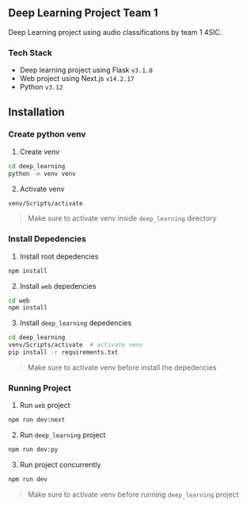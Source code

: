 ## Deep Learning Project Team 1

Deep Learning project using audio classifications by team 1 4SIC.

### Tech Stack

- Deep learning project using Flask `v3.1.0`
- Web project using Next.js `v14.2.17`
- Python `v3.12`

## Installation

### Create python venv

1. Create venv

```bash
cd deep_learning
python -m venv venv
```

2. Activate venv

```bash
venv/Scripts/activate
```

> Make sure to activate venv inside `deep_learning` directory

### Install Depedencies

1. Install root depedencies

```bash
npm install
```

2. Install `web` depedencies

```bash
cd web
npm install
```

3. Install `deep_learning` depedencies

```bash
cd deep_learning
venv/Scripts/activate  # activate venv
pip install -r requirements.txt
```

> Make sure to activate venv before install the depedencies

### Running Project

1. Run `web` project

```bash
npm run dev:next
```

2. Run `deep_learning` project

```bash
npm run dev:py
```

3. Run project concurrently

```bash
npm run dev
```

> Make sure to activate venv before running `deep_learning` project
